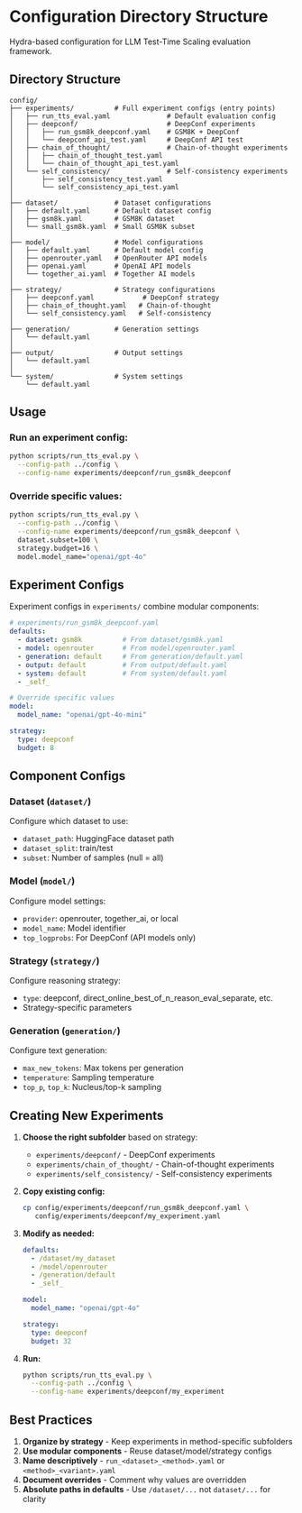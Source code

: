# Configuration Directory Structure

Hydra-based configuration for LLM Test-Time Scaling evaluation framework.

## Directory Structure

```
config/
├── experiments/          # Full experiment configs (entry points)
│   ├── run_tts_eval.yaml              # Default evaluation config
│   ├── deepconf/                      # DeepConf experiments
│   │   ├── run_gsm8k_deepconf.yaml    # GSM8K + DeepConf
│   │   └── deepconf_api_test.yaml     # DeepConf API test
│   ├── chain_of_thought/              # Chain-of-thought experiments
│   │   ├── chain_of_thought_test.yaml
│   │   └── chain_of_thought_api_test.yaml
│   └── self_consistency/              # Self-consistency experiments
│       ├── self_consistency_test.yaml
│       └── self_consistency_api_test.yaml
│
├── dataset/              # Dataset configurations
│   ├── default.yaml      # Default dataset config
│   ├── gsm8k.yaml        # GSM8K dataset
│   └── small_gsm8k.yaml  # Small GSM8K subset
│
├── model/                # Model configurations
│   ├── default.yaml      # Default model config
│   ├── openrouter.yaml   # OpenRouter API models
│   ├── openai.yaml       # OpenAI API models
│   └── together_ai.yaml  # Together AI models
│
├── strategy/             # Strategy configurations
│   ├── deepconf.yaml            # DeepConf strategy
│   ├── chain_of_thought.yaml   # Chain-of-thought
│   └── self_consistency.yaml   # Self-consistency
│
├── generation/           # Generation settings
│   └── default.yaml
│
├── output/               # Output settings
│   └── default.yaml
│
└── system/               # System settings
    └── default.yaml
```

## Usage

### Run an experiment config:

```bash
python scripts/run_tts_eval.py \
  --config-path ../config \
  --config-name experiments/deepconf/run_gsm8k_deepconf
```

### Override specific values:

```bash
python scripts/run_tts_eval.py \
  --config-path ../config \
  --config-name experiments/deepconf/run_gsm8k_deepconf \
  dataset.subset=100 \
  strategy.budget=16 \
  model.model_name="openai/gpt-4o"
```

## Experiment Configs

Experiment configs in `experiments/` combine modular components:

```yaml
# experiments/run_gsm8k_deepconf.yaml
defaults:
  - dataset: gsm8k          # From dataset/gsm8k.yaml
  - model: openrouter       # From model/openrouter.yaml
  - generation: default     # From generation/default.yaml
  - output: default         # From output/default.yaml
  - system: default         # From system/default.yaml
  - _self_

# Override specific values
model:
  model_name: "openai/gpt-4o-mini"

strategy:
  type: deepconf
  budget: 8
```

## Component Configs

### Dataset (`dataset/`)

Configure which dataset to use:
- `dataset_path`: HuggingFace dataset path
- `dataset_split`: train/test
- `subset`: Number of samples (null = all)

### Model (`model/`)

Configure model settings:
- `provider`: openrouter, together_ai, or local
- `model_name`: Model identifier
- `top_logprobs`: For DeepConf (API models only)

### Strategy (`strategy/`)

Configure reasoning strategy:
- `type`: deepconf, direct_online_best_of_n_reason_eval_separate, etc.
- Strategy-specific parameters

### Generation (`generation/`)

Configure text generation:
- `max_new_tokens`: Max tokens per generation
- `temperature`: Sampling temperature
- `top_p`, `top_k`: Nucleus/top-k sampling

## Creating New Experiments

1. **Choose the right subfolder** based on strategy:
   - `experiments/deepconf/` - DeepConf experiments
   - `experiments/chain_of_thought/` - Chain-of-thought experiments
   - `experiments/self_consistency/` - Self-consistency experiments

2. **Copy existing config:**
   ```bash
   cp config/experiments/deepconf/run_gsm8k_deepconf.yaml \
      config/experiments/deepconf/my_experiment.yaml
   ```

3. **Modify as needed:**
   ```yaml
   defaults:
     - /dataset/my_dataset
     - /model/openrouter
     - /generation/default
     - _self_

   model:
     model_name: "openai/gpt-4o"

   strategy:
     type: deepconf
     budget: 32
   ```

4. **Run:**
   ```bash
   python scripts/run_tts_eval.py \
     --config-path ../config \
     --config-name experiments/deepconf/my_experiment
   ```

## Best Practices

1. **Organize by strategy** - Keep experiments in method-specific subfolders
2. **Use modular components** - Reuse dataset/model/strategy configs
3. **Name descriptively** - `run_<dataset>_<method>.yaml` or `<method>_<variant>.yaml`
4. **Document overrides** - Comment why values are overridden
5. **Absolute paths in defaults** - Use `/dataset/...` not `dataset/...` for clarity
